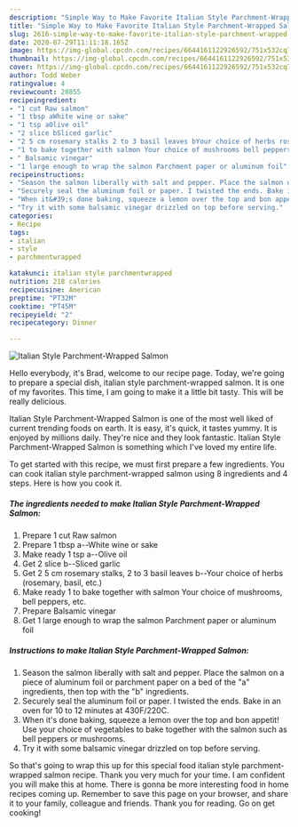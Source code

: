 ```yaml
---
description: "Simple Way to Make Favorite Italian Style Parchment-Wrapped Salmon"
title: "Simple Way to Make Favorite Italian Style Parchment-Wrapped Salmon"
slug: 2616-simple-way-to-make-favorite-italian-style-parchment-wrapped-salmon
date: 2020-07-29T11:11:18.165Z
image: https://img-global.cpcdn.com/recipes/6644161122926592/751x532cq70/italian-style-parchment-wrapped-salmon-recipe-main-photo.jpg
thumbnail: https://img-global.cpcdn.com/recipes/6644161122926592/751x532cq70/italian-style-parchment-wrapped-salmon-recipe-main-photo.jpg
cover: https://img-global.cpcdn.com/recipes/6644161122926592/751x532cq70/italian-style-parchment-wrapped-salmon-recipe-main-photo.jpg
author: Todd Weber
ratingvalue: 4
reviewcount: 20855
recipeingredient:
- "1 cut Raw salmon"
- "1 tbsp aWhite wine or sake"
- "1 tsp aOlive oil"
- "2 slice bSliced garlic"
- "2 5 cm rosemary stalks 2 to 3 basil leaves bYour choice of herbs rosemary basil etc"
- "1 to bake together with salmon Your choice of mushrooms bell peppers etc"
- " Balsamic vinegar"
- "1 large enough to wrap the salmon Parchment paper or aluminum foil"
recipeinstructions:
- "Season the salmon liberally with salt and pepper. Place the salmon on a piece of aluminum foil or parchment paper on a bed of the &#34;a&#34; ingredients, then top with the &#34;b&#34; ingredients."
- "Securely seal the aluminum foil or paper. I twisted the ends. Bake in an oven for 10 to 12 minutes at 430F/220C."
- "When it&#39;s done baking, squeeze a lemon over the top and bon appetit! Use your choice of vegetables to bake together with the salmon such as bell peppers or mushrooms."
- "Try it with some balsamic vinegar drizzled on top before serving."
categories:
- Recipe
tags:
- italian
- style
- parchmentwrapped

katakunci: italian style parchmentwrapped 
nutrition: 218 calories
recipecuisine: American
preptime: "PT32M"
cooktime: "PT45M"
recipeyield: "2"
recipecategory: Dinner

---
```



![Italian Style Parchment-Wrapped Salmon](https://img-global.cpcdn.com/recipes/6644161122926592/751x532cq70/italian-style-parchment-wrapped-salmon-recipe-main-photo.jpg)

Hello everybody, it's Brad, welcome to our recipe page. Today, we're going to prepare a special dish, italian style parchment-wrapped salmon. It is one of my favorites. This time, I am going to make it a little bit tasty. This will be really delicious.



Italian Style Parchment-Wrapped Salmon is one of the most well liked of current trending foods on earth. It is easy, it's quick, it tastes yummy. It is enjoyed by millions daily. They're nice and they look fantastic. Italian Style Parchment-Wrapped Salmon is something which I've loved my entire life.


To get started with this recipe, we must first prepare a few ingredients. You can cook italian style parchment-wrapped salmon using 8 ingredients and 4 steps. Here is how you cook it.

<!--inarticleads1-->

##### The ingredients needed to make Italian Style Parchment-Wrapped Salmon:

1. Prepare 1 cut Raw salmon
1. Prepare 1 tbsp a--White wine or sake
1. Make ready 1 tsp a--Olive oil
1. Get 2 slice b--Sliced garlic
1. Get 2 5 cm rosemary stalks, 2 to 3 basil leaves b--Your choice of herbs (rosemary, basil, etc.)
1. Make ready 1 to bake together with salmon Your choice of mushrooms, bell peppers, etc.
1. Prepare  Balsamic vinegar
1. Get 1 large enough to wrap the salmon Parchment paper or aluminum foil




<!--inarticleads2-->

##### Instructions to make Italian Style Parchment-Wrapped Salmon:

1. Season the salmon liberally with salt and pepper. Place the salmon on a piece of aluminum foil or parchment paper on a bed of the &#34;a&#34; ingredients, then top with the &#34;b&#34; ingredients.
1. Securely seal the aluminum foil or paper. I twisted the ends. Bake in an oven for 10 to 12 minutes at 430F/220C.
1. When it&#39;s done baking, squeeze a lemon over the top and bon appetit! Use your choice of vegetables to bake together with the salmon such as bell peppers or mushrooms.
1. Try it with some balsamic vinegar drizzled on top before serving.




So that's going to wrap this up for this special food italian style parchment-wrapped salmon recipe. Thank you very much for your time. I am confident you will make this at home. There is gonna be more interesting food in home recipes coming up. Remember to save this page on your browser, and share it to your family, colleague and friends. Thank you for reading. Go on get cooking!
